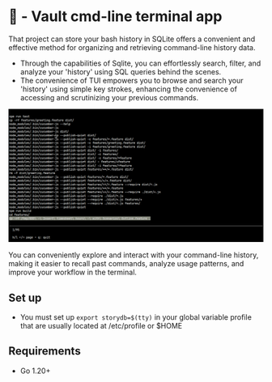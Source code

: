 # 🚀 - Vault cmd-line terminal app

That project can store your bash history in SQLite offers a convenient and effective method for organizing and retrieving command-line history data.
- Through the capabilities of Sqlite, you can effortlessly search, filter, and analyze your 'history' using SQL queries behind the scenes.
- The convenience of TUI empowers you to browse and search your 'history' using simple key strokes, enhancing the convenience of accessing and scrutinizing your previous commands.

![](screenshots/storydb1.gif)

You can conveniently explore and interact with your command-line history, making it easier to recall past commands, analyze usage patterns, and improve your workflow in the terminal.

## Set up
- You must set up ```export storydb=$(tty)``` in your global variable profile that are usually located at /etc/profile or $HOME

## Requirements
- Go 1.20+
